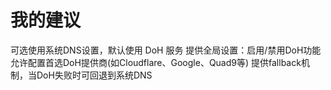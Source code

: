 # 我的建议

可选使用系统DNS设置，默认使用 DoH 服务
提供全局设置：启用/禁用DoH功能
允许配置首选DoH提供商(如Cloudflare、Google、Quad9等)
提供fallback机制，当DoH失败时可回退到系统DNS